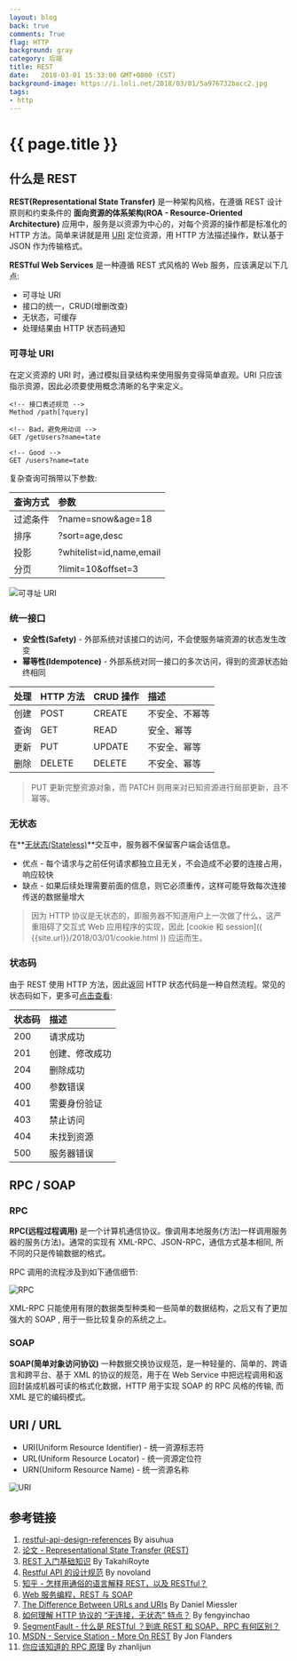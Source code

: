 ```yaml
---
layout: blog
back: true
comments: True
flag: HTTP
background: gray
category: 后端
title: REST
date:   2018-03-01 15:33:00 GMT+0800 (CST)
background-image: https://i.loli.net/2018/03/01/5a976732bacc2.jpg
tags:
- http
---
```

# {{ page.title }}

## 什么是 REST

**REST(Representational State Transfer)** 是一种架构风格，在遵循 REST 设计原则和约束条件的 **面向资源的体系架构(ROA - Resource-Oriented Architecture)** 应用中，服务是以资源为中心的，对每个资源的操作都是标准化的 HTTP 方法。简单来讲就是用 [URI](#uri--url) 定位资源，用 HTTP 方法描述操作，默认基于 JSON 作为传输格式。

**RESTful Web Services** 是一种遵循 REST 式风格的 Web 服务，应该满足以下几点:

* 可寻址 URI
* 接口的统一，CRUD(增删改查)
* 无状态，可缓存
* 处理结果由 HTTP 状态码通知

### 可寻址 URI

在定义资源的 URI 时，通过模拟目录结构来使用服务变得简单直观。URI 只应该指示资源，因此必须要使用概念清晰的名字来定义。

```HTTP
<!-- 接口表述规范 -->
Method /path[?query]

<!-- Bad，避免用动词 -->
GET /getUsers?name=tate

<!-- Good -->
GET /users?name=tate
```

复杂查询可捎带以下参数:

| 查询方式 | 参数 |
|:-------------|:------------|
| 过滤条件 | ?name=snow&age=18
| 排序 | ?sort=age,desc |
| 投影 | ?whitelist=id,name,email |
| 分页 | ?limit=10&offset=3 |

![可寻址 URI](https://i.loli.net/2018/03/01/5a976732bacc2.jpg)

### 统一接口

* **安全性(Safety)** - 外部系统对该接口的访问，不会使服务端资源的状态发生改变
* **幂等性(Idempotence)** - 外部系统对同一接口的多次访问，得到的资源状态始终相同

| 处理 | HTTP 方法 | CRUD 操作 | 描述 |
|:-------------|:------------|:-------------|:-------------|
| 创建 | POST | CREATE | 不安全、不幂等 |
| 查询 | GET | READ | 安全、幂等 |
| 更新 | PUT | UPDATE | 不安全、幂等 |
| 删除 | DELETE | DELETE | 不安全、幂等 |

> PUT 更新完整资源对象，而 PATCH 则用来对已知资源进行局部更新，且不幂等。

### 无状态

在**[无状态(Stateless)](https://zh.wikipedia.org/wiki/%E6%97%A0%E7%8A%B6%E6%80%81%E5%8D%8F%E8%AE%AE)**交互中，服务器不保留客户端会话信息。

* 优点 - 每个请求与之前任何请求都独立且无关，不会造成不必要的连接占用，响应较快
* 缺点 - 如果后续处理需要前面的信息，则它必须重传，这样可能导致每次连接传送的数据量增大

> 因为 HTTP 协议是无状态的，即服务器不知道用户上一次做了什么，这严重阻碍了交互式 Web 应用程序的实现，因此 [cookie 和 session](( {{site.url}}/2018/03/01/cookie.html )) 应运而生。

### 状态码

由于 REST 使用 HTTP 方法，因此返回 HTTP 状态代码是一种自然流程。常见的状态码如下，更多可[点击查看](https://httpstatuses.com/):

| 状态码 | 描述 |
|:-------------|:------------|
| 200 | 请求成功 |
| 201 | 创建、修改成功 |
| 204 | 删除成功 |
| 400 | 参数错误 |
| 401 | 需要身份验证 |
| 403 | 禁止访问 |
| 404 | 未找到资源 |
| 500 | 服务器错误 |

## RPC / SOAP

### RPC

**RPC(远程过程调用)** 是一个计算机通信协议。像调用本地服务(方法)一样调用服务器的服务(方法)。通常的实现有 XML-RPC、JSON-RPC，通信方式基本相同, 所不同的只是传输数据的格式。

RPC 调用的流程涉及到如下通信细节:

![RPC](https://i.loli.net/2018/03/01/5a97a9d5e8ec6.png)

XML-RPC 只能使用有限的数据类型种类和一些简单的数据结构，之后又有了更加强大的 SOAP , 用于一些比较复杂的系统之上。

### SOAP

**SOAP(简单对象访问协议)** 一种数据交换协议规范，是一种轻量的、简单的、跨语言和跨平台、基于 XML 的协议的规范，用于在 Web Service 中把远程调用和返回封装成机器可读的格式化数据，HTTP 用于实现 SOAP 的 RPC 风格的传输, 而 XML 是它的编码模式。

## URI / URL

* URI(Uniform Resource Identifier) - 统一资源标志符
* URL(Uniform Resource Locator) - 统一资源定位符
* URN(Uniform Resource Name) - 统一资源名称

![URI](https://danielmiessler.com/images/URI-vs.-URL-e1464829000786.png)

## 参考链接

1. [restful-api-design-references](https://github.com/aisuhua/restful-api-design-references) By aisuhua
1. [论文 - Representational State Transfer (REST)](http://www.ics.uci.edu/~fielding/pubs/dissertation/rest_arch_style.htm)
1. [REST 入门基础知识](https://qiita.com/TakahiRoyte/items/949f4e88caecb02119aa) By TakahiRoyte
1. [Restful API 的设计规范](https://novoland.github.io/%E8%AE%BE%E8%AE%A1/2015/08/17/Restful%20API%20%E7%9A%84%E8%AE%BE%E8%AE%A1%E8%A7%84%E8%8C%83.html) By novoland
1. [知乎 - 怎样用通俗的语言解释 REST，以及 RESTful？](https://www.zhihu.com/question/28557115)
1. [Web 服务编程，REST 与 SOAP](https://www.ibm.com/developerworks/cn/webservices/0907_rest_soap/)
1. [The Difference Between URLs and URIs](https://danielmiessler.com/study/url-uri/) By Daniel Miessler
1. [如何理解 HTTP 协议的 “无连接，无状态” 特点？](http://blog.csdn.net/fengyinchao/article/details/50774738) By fengyinchao
1. [SegmentFault - 什么是 RESTful ？到底 REST 和 SOAP、RPC 有何区别？](https://segmentfault.com/q/1010000003064904)
1. [MSDN - Service Station - More On REST](https://msdn.microsoft.com/en-us/magazine/dd942839.aspx) By Jon Flanders
1. [你应该知道的 RPC 原理](https://www.cnblogs.com/LBSer/p/4853234.html) By zhanlijun